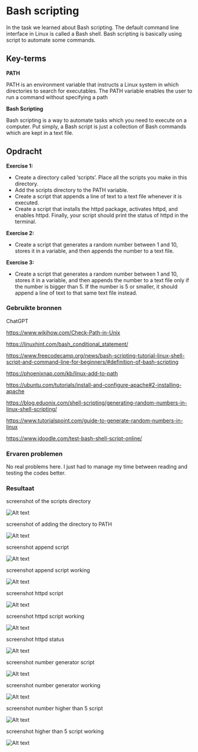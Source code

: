 # Bash scripting
In the task we learned about Bash scripting. The default command line interface in Linux is called a Bash shell. Bash scripting is basically using script to automate some commands.

## Key-terms
**PATH**

PATH is an environment variable that instructs a Linux system in which directories to search for executables. The PATH variable enables the user to run a command without specifying a path

**Bash Scripting**

Bash scripting is a way to automate tasks which you need to execute on a computer. Put simply, a Bash script is just a collection of Bash commands which are kept in a text file.



## Opdracht
**Exercise 1:**
- Create a directory called ‘scripts’. Place all the scripts you make in this directory.
- Add the scripts directory to the PATH variable.
- Create a script that appends a line of text to a text file whenever it is executed.
- Create a script that installs the httpd package, activates httpd, and enables httpd. Finally, your script should print the status of httpd in the terminal.

**Exercise 2:**

- Create a script that generates a random number between 1 and 10, stores it in a variable, and then appends the number to a text file.

**Exercise 3:**

- Create a script that generates a random number between 1 and 10, stores it in a variable, and then appends the number to a text file only if the number is bigger than 5. If the number is 5 or smaller, it should append a line of text to that same text file instead.


### Gebruikte bronnen
ChatGPT

https://www.wikihow.com/Check-Path-in-Unix

https://linuxhint.com/bash_conditional_statement/

https://www.freecodecamp.org/news/bash-scripting-tutorial-linux-shell-script-and-command-line-for-beginners/#definition-of-bash-scripting

https://phoenixnap.com/kb/linux-add-to-path

https://ubuntu.com/tutorials/install-and-configure-apache#2-installing-apache

https://blog.eduonix.com/shell-scripting/generating-random-numbers-in-linux-shell-scripting/

https://www.tutorialspoint.com/guide-to-generate-random-numbers-in-linux

https://www.jdoodle.com/test-bash-shell-script-online/



### Ervaren problemen
No real problems here. I just had to manage my time between reading and testing the codes better.

### Resultaat
screenshot of the scripts directory

![Alt text](../00_includes/Week-1-Linux/LNX-07-Directory.PNG)

screenshot of adding the directory to PATH

![Alt text](../00_includes/Week-1-Linux/LNX-07-PATH.PNG)

screenshot append script

![Alt text](../00_includes/Week-1-Linux/LNX-07-Append.PNG)

screenshot append script working

![Alt text](../00_includes/Week-1-Linux/LNX-07-TextAppend.PNG)

screenshot httpd script

![Alt text](../00_includes/Week-1-Linux/LNX-07-HTTPDcommand.PNG)

screenshot httpd script working

![Alt text](../00_includes/Week-1-Linux/LNX-07-HTTPD.PNG)

screenshot httpd status

![Alt text](../00_includes/Week-1-Linux/LNX-07-StartAndStatus.PNG)

screenshot number generator script

![Alt text](../00_includes/Week-1-Linux/LNX-07-Numbercommand.PNG)

screenshot number generator working

![Alt text](../00_includes/Week-1-Linux/LNX-07-NumGenerator.PNG)

screenshot number higher than 5 script

![Alt text](../00_includes/Week-1-Linux/LNX-07-HighNumGen.PNG)

screenshot higher than 5 script working

![Alt text](../00_includes/Week-1-Linux/LNX-07-ProofHighGen.PNG)



